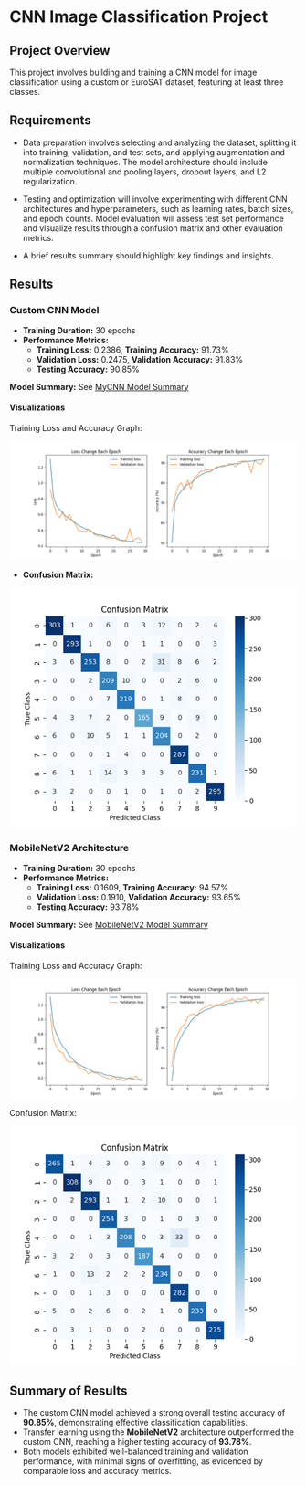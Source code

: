 # CNN Image Classification Project

## Project Overview

This project involves building and training a CNN model for image classification using a custom or EuroSAT dataset, featuring at least three classes.

## Requirements

* Data preparation involves selecting and analyzing the dataset, splitting it into training, validation, and test sets, and applying augmentation and normalization techniques. The model architecture should include multiple convolutional and pooling layers, dropout layers, and L2 regularization.

* Testing and optimization will involve experimenting with different CNN architectures and hyperparameters, such as learning rates, batch sizes, and epoch counts. Model evaluation will assess test set performance and visualize results through a confusion matrix and other evaluation metrics.

* A brief results summary should highlight key findings and insights.

## Results

### Custom CNN Model

- **Training Duration:** 30 epochs
- **Performance Metrics:**
  - **Training Loss:** 0.2386, **Training Accuracy:** 91.73%
  - **Validation Loss:** 0.2475, **Validation Accuracy:** 91.83%
  - **Testing Accuracy:** 90.85%

**Model Summary:** See [MyCNN Model Summary](images/MyCNN.txt)

#### Visualizations

Training Loss and Accuracy Graph:

![Confusion Matrix for CNN](images/MyCNN_training_graphs.png)

- **Confusion Matrix:**

![Confusion Matrix for CNN](images/MyCNN_confusion_matrix.png)

### MobileNetV2 Architecture

- **Training Duration:** 30 epochs
- **Performance Metrics:**
  - **Training Loss:** 0.1609, **Training Accuracy:** 94.57%
  - **Validation Loss:** 0.1910, **Validation Accuracy:** 93.65%
  - **Testing Accuracy:** 93.78%

**Model Summary:** See [MobileNetV2 Model Summary](images/MobileNetV2.txt)

#### Visualizations

Training Loss and Accuracy Graph:

![Confusion Matrix for CNN](images/MobileNetV2_training_graphs.png)

Confusion Matrix:

![Confusion Matrix for CNN](images/MobileNetV2_confusion_matrix.png)

## Summary of Results

- The custom CNN model achieved a strong overall testing accuracy of **90.85%**, demonstrating effective classification capabilities.
- Transfer learning using the **MobileNetV2** architecture outperformed the custom CNN, reaching a higher testing accuracy of **93.78%**.
- Both models exhibited well-balanced training and validation performance, with minimal signs of overfitting, as evidenced by comparable loss and accuracy metrics.
